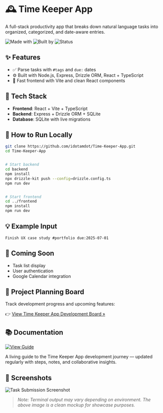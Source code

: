 # 🕰️ Time Keeper App

A full-stack productivity app that breaks down natural language tasks into organized, categorized, and date-aware entries.

![Made with](https://img.shields.io/badge/Made%20with-ChatGPT%204o-blueviolet?style=for-the-badge&logo=openai)
![Built by](https://img.shields.io/badge/Built%20by-Jessica%20McGlothern-teal?style=for-the-badge)
![Status](https://img.shields.io/badge/🚧%20In%20Active%20Development-orange?style=for-the-badge)


## ✨ Features
- ✅ Parse tasks with `#tags` and `due:` dates
- ⚙️ Built with Node.js, Express, Drizzle ORM, React + TypeScript
- 🧠 Fast frontend with Vite and clean React components


## 📆 Tech Stack
- **Frontend**: React + Vite + TypeScript
- **Backend**: Express + Drizzle ORM + SQLite
- **Database**: SQLite with live migrations


## 🚀 How to Run Locally
```bash
git clone https://github.com/idotamdot/Time-Keeper-App.git
cd Time-Keeper-App


# Start backend
cd backend
npm install
npx drizzle-kit push --config=drizzle.config.ts
npm run dev


# Start frontend
cd ../frontend
npm install
npm run dev
```


## 💡 Example Input
```
Finish UX case study #portfolio due:2025-07-01
```


## 🔮 Coming Soon
- Task list display
- User authentication
- Google Calendar integration


## 📌 Project Planning Board
Track development progress and upcoming features:

👉 [View Time Keeper App Development Board »](https://github.com/users/idotamdot/projects/3/views/1)  



## 📚 Documentation

[![View Guide](https://img.shields.io/badge/View-Project%20Guide-blueviolet?style=for-the-badge&logo=googledocs)](https://docs.google.com/document/d/1wuusYhIN4m3OmN5wEhwxFNktWiSUmY4fipTUbPpb9ng/edit?usp=sharing)

A living guide to the Time Keeper App development journey — updated regularly with steps, notes, and collaborative insights.



## 📁 Screenshots

![Task Submission Screenshot](docs/assets/submit-task.png)

> _Note: Terminal output may vary depending on environment. The above image is a clean mockup for showcase purposes._